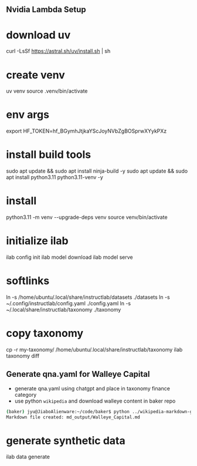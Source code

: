 ## Nvidia Lambda Setup
# download uv
curl -LsSf https://astral.sh/uv/install.sh | sh

# create venv
uv venv
source .venv/bin/activate

# env args
export HF_TOKEN=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

# install build tools
sudo apt update && sudo apt install ninja-build -y
sudo apt update && sudo apt install python3.11 python3.11-venv -y

# install
python3.11 -m venv --upgrade-deps venv
source venv/bin/activate

# initialize ilab
ilab config init
ilab model download
ilab model serve

# softlinks
ln -s /home/ubuntu/.local/share/instructlab/datasets ./datasets
ln -s ~/.config/instructlab/config.yaml ./config.yaml
ln -s ~/.local/share/instructlab/taxonomy ./taxonomy

# copy taxonomy
cp -r my-taxonomy/ /home/ubuntu/.local/share/instructlab/taxonomy
ilab taxonomy diff

## Generate qna.yaml for Walleye Capital
- generate qna.yaml using chatgpt and place in taxonomy finance category
- use python `wikipedia` and download walleye content in baker repo
```bash
(baker) jyu@JiaboAlienware:~/code/baker$ python ../wikipedia-markdown-generator/wiki-to-md.py Walleye_Capital
Markdown file created: md_output/Walleye_Capital.md
```

# generate synthetic data
ilab data generate
